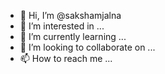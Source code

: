 - 👋 Hi, I’m @sakshamjalna
- 👀 I’m interested in ...
- 🌱 I’m currently learning ...
- 💞️ I’m looking to collaborate on ...
- 📫 How to reach me ...

<!---
sakshamjalna/sakshamjalna is a ✨ special ✨ repository because its `README.md` (this file) appears on your GitHub profile.
You can click the Preview link to take a look at your changes.
--->
